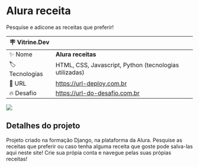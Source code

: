 # Alura receita

Pesquise e adicone as receitas que preferir!

| :placard: Vitrine.Dev |     |
| -------------  | --- |
| :sparkles: Nome        | **Alura receitas**
| :label: Tecnologias | HTML, CSS, Javascript, Python (tecnologias utilizadas)
| :rocket: URL         | https://url-deploy.com.br
| :fire: Desafio     | https://url-do-desafio.com.br

<!-- Inserir imagem com a #vitrinedev ao final do link -->
![](https://via.placeholder.com/1200x500.png?text=imagem+lindona+do+meu+projeto#vitrinedev)

## Detalhes do projeto

Projeto criado na formação Django, na plataforma da Alura. Pesquise as receitas que preferir ou caso tenha alguma receita que goste pode salva-las aqui neste site! Crie sua própia conta e navegue pelas suas própias receitas!

